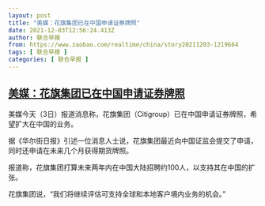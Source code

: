 ```yaml
---
layout: post
title: "美媒：花旗集团已在中国申请证券牌照"
date: 2021-12-03T12:56:24.413Z
author: 联合早报
from: https://www.zaobao.com/realtime/china/story20211203-1219664
tags: [ 联合早报 ]
categories: [ 联合早报 ]
---
```

<!--1638558000000-->
[美媒：花旗集团已在中国申请证券牌照](https://www.zaobao.com/realtime/china/story20211203-1219664)
------

<div>
<p>美媒今天（3日）报道消息称，花旗集团（Citigroup）已在中国申请证券牌照，希望扩大在中国的业务。</p><p>据《华尔街日报》引述一位消息人士说，花旗集团最近向中国证监会提交了申请，同时还申请在未来几个月获得期货牌照。</p><p>报道称，花旗集团打算未来两年内在中国大陆招聘约100人，以支持其在中国的扩张。</p><section id="imu"><div id="dfp-ad-imu1">        </div></section><p>花旗集团说，“我们将继续评估可支持全球和本地客户境内业务的机会。”</p>      <div class="cx_paywall_placeholder" id="sph_cdp_40"></div>
</div>
